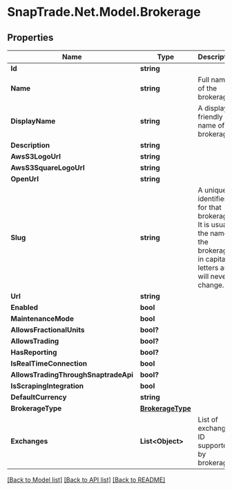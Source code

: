 # SnapTrade.Net.Model.Brokerage

## Properties

Name | Type | Description | Notes
------------ | ------------- | ------------- | -------------
**Id** | **string** |  | [optional] 
**Name** | **string** | Full name of the brokerage. | [optional] 
**DisplayName** | **string** | A display-friendly name of the brokerage. | [optional] 
**Description** | **string** |  | [optional] 
**AwsS3LogoUrl** | **string** |  | [optional] 
**AwsS3SquareLogoUrl** | **string** |  | [optional] 
**OpenUrl** | **string** |  | [optional] 
**Slug** | **string** | A unique identifier for that brokerage. It is usually the name of the brokerage in capital letters and will never change. | [optional] 
**Url** | **string** |  | [optional] 
**Enabled** | **bool** |  | [optional] 
**MaintenanceMode** | **bool** |  | [optional] 
**AllowsFractionalUnits** | **bool?** |  | [optional] 
**AllowsTrading** | **bool?** |  | [optional] 
**HasReporting** | **bool?** |  | [optional] 
**IsRealTimeConnection** | **bool** |  | [optional] 
**AllowsTradingThroughSnaptradeApi** | **bool?** |  | [optional] 
**IsScrapingIntegration** | **bool** |  | [optional] 
**DefaultCurrency** | **string** |  | [optional] 
**BrokerageType** | [**BrokerageType**](BrokerageType.md) |  | [optional] 
**Exchanges** | **List&lt;Object&gt;** | List of exchange ID supported by brokerage | [optional] 

[[Back to Model list]](../README.md#documentation-for-models) [[Back to API list]](../README.md#documentation-for-api-endpoints) [[Back to README]](../README.md)

